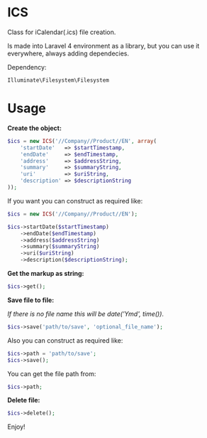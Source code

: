 ICS
===

Class for iCalendar(.ics) file creation.

Is made into Laravel 4 environment as a library, but you can use it everywhere, always adding dependecies.

Dependency:

    Illuminate\Filesystem\Filesystem
		
Usage
=====

__Create the object:__

```php
$ics = new ICS('//Company//Product//EN', array(
	'startDate'   => $startTimestamp,
	'endDate'     => $endTimestamp,
	'address'     => $addressString,
	'summary'     => $summaryString,
	'uri'         => $uriString,
	'description' => $descriptionString
));
```
If you want you can construct as required like:

```php
$ics = new ICS('//Company//Product//EN');

$ics->startDate($startTimestamp)
    ->endDate($endTimestamp)
    ->address($addressString)
    ->summary($summaryString)
    ->uri($uriString)
    ->description($descriptionString);
```

__Get the markup as string:__

```php
$ics->get();
```

__Save file to file:__

_If there is no file name this will be date('Ymd', time())_.

```php
$ics->save('path/to/save', 'optional_file_name');
```

Also you can construct as required like:

```php
$ics->path = 'path/to/save';
$ics->save();
```

You can get the file path from:

```php
$ics->path;
```

__Delete file:__

```php
$ics->delete();
```

Enjoy!
